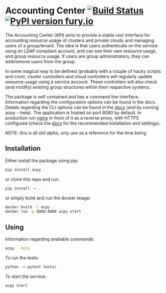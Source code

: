 # Accounting Center [![Build Status](https://travis-ci.org/uzh/acpy.svg?branch=master)](https://travis-ci.org/uzh/acpy) [![PyPI version fury.io](https://badge.fury.io/py/acpy.svg)](https://pypi.org/project/acpy/)

The Accounting Center (API) aims to provide a stable rest interface for accounting resource usage of clusters and private clouds and managing users of a group/tenant.
The idea is that users authenticate on the service using an LDAP compliant account, and can see their own resource usage, and group resource usage.
If users are group administrators, they can add/remove users from the group.

In some magical way to be defined (probably with a couple of hacky scripts and cron), cluster controllers and cloud controllers will regularly update resource usage using a service account.
These controllers will also check (and modify) existing group structures within their respective systems.

The package is self contained and has a command line interface.
Information regarding the configuration options can be found in the docs.
Details regarding the CLI options can be found in the [docs](https://acpy.readthedocs.io/en/latest/) (and by running acpy --help).
The application is hosted on port 8080 by default.
In production run [nginx](https://www.nginx.com/) in front of it as a reverse proxy, with HTTPS configured (check the [docs](https://acpy.readthedocs.io/en/latest/) for the recommended installation and settings).

NOTE: this is all still alpha, only use as a reference for the time being

## Installation
Either install the package using pip:
```bash
pip install acpy
```
or clone this repo and run:
```bash
pip install -e .
```
or simply build and run the docker image:
```bash
docker build -t acpy .
docker run -p 8080:8080 acpy start
```

## Using
Information regarding available commands:
```bash
acpy --help
```
To run the tests:
```bash
python -m pytest tests/
```
To start the service:
```bash
acpy start
```
